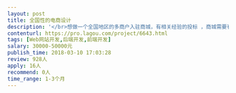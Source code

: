 ```yaml
---                
layout: post       
title: 全国性的电商设计           
description: '</br>想做一个全国地区的多商户入驻商城，有相关经验的投标 ，商城需要有一个个人分销商城，买过的东西后，买家能够把该商品变为卖品放到自己店铺，其他的就是跟一般的多商户的商城一样，商家申请入驻、上下架产品、在线物流信息的更新等</br>'     
contenturl: https://pro.lagou.com/project/6643.html      
tags: [Web网站开发,后端开发,前端开发]            
salary: 30000-50000元          
publish_time: 2018-03-10 17:03:28         
review: 928人                   
apply: 16人                   
recommend: 0人                   
time_range: 1-3个月              
---                 
```

